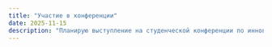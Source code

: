 ```yaml
---
title: "Участие в конференции"
date: 2025-11-15
description: "Планирую выступление на студенческой конференции по инновациям"
---
```

